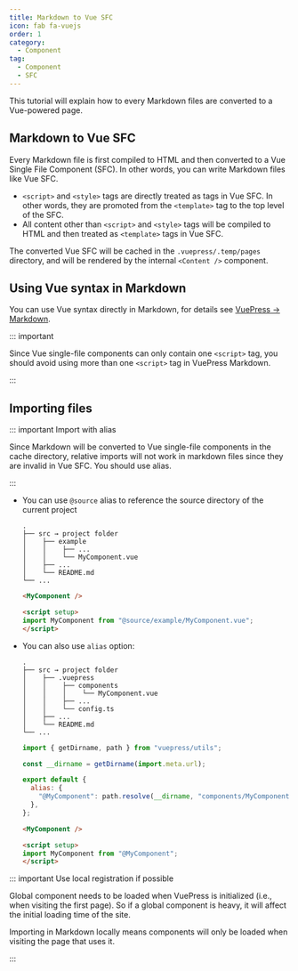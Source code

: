 ```yaml
---
title: Markdown to Vue SFC
icon: fab fa-vuejs
order: 1
category:
  - Component
tag:
  - Component
  - SFC
---
```


This tutorial will explain how to every Markdown files are converted to a Vue-powered page.

<!-- more -->

## Markdown to Vue SFC

Every Markdown file is first compiled to HTML and then converted to a Vue Single File Component (SFC). In other words, you can write Markdown files like Vue SFC.

- `<script>` and `<style>` tags are directly treated as tags in Vue SFC. In other words, they are promoted from the `<template>` tag to the top level of the SFC.
- All content other than `<script>` and `<style>` tags will be compiled to HTML and then treated as `<template>` tags in Vue SFC.

The converted Vue SFC will be cached in the `.vuepress/.temp/pages` directory, and will be rendered by the internal `<Content />` component.

## Using Vue syntax in Markdown

You can use Vue syntax directly in Markdown, for details see [VuePress → Markdown](../../cookbook/vuepress/markdown.md#using-vue-in-markdown).

::: important

Since Vue single-file components can only contain one `<script>` tag, you should avoid using more than one `<script>` tag in VuePress Markdown.

:::

## Importing files

::: important Import with alias

Since Markdown will be converted to Vue single-file components in the cache directory, relative imports will not work in markdown files since they are invalid in Vue SFC. You should use alias.

:::

- You can use `@source` alias to reference the source directory of the current project

  ```:no-line-numbers
  .
  ├── src → project folder
  │    ├── example
  │    │    ├── ...
  │    │    └── MyComponent.vue
  │    ├── ...
  │    └── README.md
  └── ...
  ```

  ```md
  <MyComponent />

  <script setup>
  import MyComponent from "@source/example/MyComponent.vue";
  </script>
  ```

- You can also use `alias` option:

  ```:no-line-numbers
  .
  ├── src → project folder
  │    ├── .vuepress
  │    │    ├── components
  │    │    │    └── MyComponent.vue
  │    │    ├── ...
  │    │    └── config.ts
  │    ├── ...
  │    └── README.md
  └── ...
  ```

  ```js title=".vuepress/config.js"
  import { getDirname, path } from "vuepress/utils";

  const __dirname = getDirname(import.meta.url);

  export default {
    alias: {
      "@MyComponent": path.resolve(__dirname, "components/MyComponent.vue"),
    },
  };
  ```

  ```md
  <MyComponent />

  <script setup>
  import MyComponent from "@MyComponent";
  </script>
  ```

::: important Use local registration if possible

Global component needs to be loaded when VuePress is initialized (i.e., when visiting the first page). So if a global component is heavy, it will affect the initial loading time of the site.

Importing in Markdown locally means components will only be loaded when visiting the page that uses it.

:::
